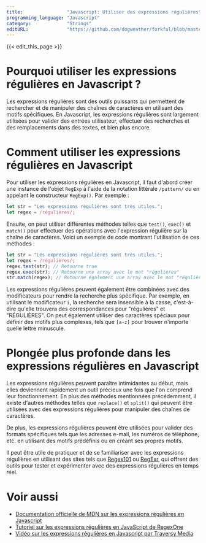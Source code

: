 ```yaml
---
title:                "Javascript: Utiliser des expressions régulières"
programming_language: "Javascript"
category:             "Strings"
editURL:              "https://github.com/dogweather/forkful/blob/master/content/fr/javascript/using-regular-expressions.md"
---
```


{{< edit_this_page >}}

# Pourquoi utiliser les expressions régulières en Javascript ?

Les expressions régulières sont des outils puissants qui permettent de rechercher et de manipuler des chaînes de caractères en utilisant des motifs spécifiques. En Javascript, les expressions régulières sont largement utilisées pour valider des entrées utilisateur, effectuer des recherches et des remplacements dans des textes, et bien plus encore.

# Comment utiliser les expressions régulières en Javascript

Pour utiliser les expressions régulières en Javascript, il faut d'abord créer une instance de l'objet `RegExp` à l'aide de la notation littérale `/pattern/` ou en appelant le constructeur `RegExp()`. Par exemple :

```Javascript
let str = "Les expressions régulières sont très utiles.";
let regex = /régulières/;
```

Ensuite, on peut utiliser différentes méthodes telles que `test()`, `exec()` et `match()` pour effectuer des opérations avec l'expression régulière sur la chaîne de caractères. Voici un exemple de code montrant l'utilisation de ces méthodes :

```Javascript
let str = "Les expressions régulières sont très utiles.";
let regex = /régulières/;
regex.test(str); // Retourne true
regex.exec(str); // Retourne une array avec le mot "régulières"
str.match(regex); // Retourne également une array avec le mot "régulières"
```

Les expressions régulières peuvent également être combinées avec des modificateurs pour rendre la recherche plus spécifique. Par exemple, en utilisant le modificateur `i`, la recherche sera insensible à la casse, c'est-à-dire qu'elle trouvera des correspondances pour "régulières" et "RÉGULIÈRES". On peut également utiliser des caractères spéciaux pour définir des motifs plus complexes, tels que `[a-z]` pour trouver n'importe quelle lettre minuscule.

# Plongée plus profonde dans les expressions régulières en Javascript

Les expressions régulières peuvent paraître intimidantes au début, mais elles deviennent rapidement un outil précieux une fois que l'on comprend leur fonctionnement. En plus des méthodes mentionnées précédemment, il existe d'autres méthodes telles que `replace()` et `split()` qui peuvent être utilisées avec des expressions régulières pour manipuler des chaînes de caractères.

De plus, les expressions régulières peuvent être utilisées pour valider des formats spécifiques tels que les adresses e-mail, les numéros de téléphone, etc. en utilisant des motifs prédéfinis ou en créant ses propres motifs.

Il peut être utile de pratiquer et de se familiariser avec les expressions régulières en utilisant des sites tels que [Regex101](https://regex101.com/) ou [RegExr](https://regexr.com/), qui offrent des outils pour tester et expérimenter avec des expressions régulières en temps réel.

# Voir aussi

- [Documentation officielle de MDN sur les expressions régulières en Javascript](https://developer.mozilla.org/fr/docs/Web/JavaScript/Reference/Global_Objects/RegExp)
- [Tutoriel sur les expressions régulières en JavaScript de RegexOne](https://regexone.com/lesson/javascript)
- [Vidéo sur les expressions régulières en Javascript par Traversy Media](https://www.youtube.com/watch?v=rhzKDrUiJVk)